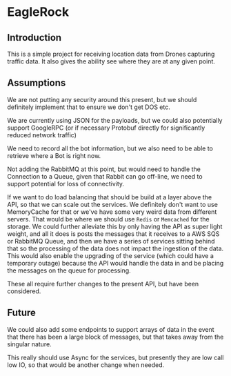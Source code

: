 # EagleRock

## Introduction

This is a simple project for receiving location data from Drones capturing traffic data.
It also gives the ability see where they are at any given point.

## Assumptions


We are not putting any security around this present, but we should definitely implement that to ensure we don't get DOS etc.

We are currently using JSON for the payloads, but we could also potentially support GoogleRPC (or if necessary Protobuf directly for significantly reduced network traffic)

We need to record all the bot information, but we also need to be able to retrieve where a Bot is right now.

Not adding the RabbitMQ at this point, but would need to handle the Connection to a Queue, given that Rabbit can go off-line, we need to support potential for loss of connectivity.

If we want to do load balancing that should be build at a layer above the API, so that we can scale out the services. We definitely don't want to use MemoryCache for that or
we've have some very weird data from different servers. That would be where we should use `Redis` or `Memcached` for the storage. 
We could further alleviate this by only having the API as super light weight, and all it does is posts the messages that it receives to a AWS SQS or RabbitMQ Queue, and then we have 
a series of services sitting behind that so the processing of the data does not impact the ingestion of the data. 
This would also enable the upgrading of the service (which could have a temporary outage) because the API would handle the data in and be placing the messages on the queue for 
processing.

These all require further changes to the present API, but have been considered.

## Future

We could also add some endpoints to support arrays of data in the event that there has been a large block of messages, but that takes away from the singular nature.

This really should use Async for the services, but presently they are low call low IO, so that would be another change when needed.


